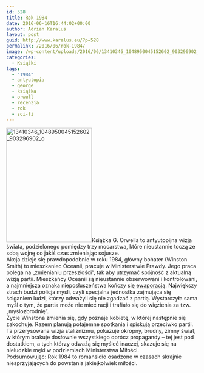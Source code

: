 ```yaml
---
id: 528
title: Rok 1984
date: 2016-06-16T16:44:02+00:00
author: Adrian Karalus
layout: post
guid: http://www.karalus.eu/?p=528
permalink: /2016/06/rok-1984/
image: /wp-content/uploads/2016/06/13410346_1048950045152602_903296902_o-250x250.jpg
categories:
  - Książki
tags:
  - "1984"
  - antyutopia
  - george
  - książka
  - orwell
  - recenzja
  - rok
  - sci-fi
---
```

[<img class="alignleft wp-image-529 size-medium" src="https://i2.wp.com/www.karalus.eu/wp-content/uploads/2016/06/13410346_1048950045152602_903296902_o.jpg?resize=225%2C300" alt="13410346_1048950045152602_903296902_o" width="225" height="300" srcset="https://i2.wp.com/www.karalus.eu/wp-content/uploads/2016/06/13410346_1048950045152602_903296902_o.jpg?resize=225%2C300 225w, https://i2.wp.com/www.karalus.eu/wp-content/uploads/2016/06/13410346_1048950045152602_903296902_o.jpg?resize=768%2C1024 768w, https://i2.wp.com/www.karalus.eu/wp-content/uploads/2016/06/13410346_1048950045152602_903296902_o.jpg?w=960 960w" sizes="(max-width: 225px) 100vw, 225px" data-recalc-dims="1" />](https://i2.wp.com/www.karalus.eu/wp-content/uploads/2016/06/13410346_1048950045152602_903296902_o.jpg)Książka G. Orwella to antyutopijna wizja świata, podzielonego pomiędzy trzy mocarstwa, które nieustannie toczą ze sobą wojnę co jakiś czas zmieniając sojusze.  
Akcja dzieje się prawdopodobnie w roku 1984, główny bohater (Winston Smith) to mieszkaniec Oceanii, pracuje w Ministerstwie Prawdy. Jego praca polega na &#8222;zmienianiu przeszłości&#8221;, tak aby utrzymać spójność z aktualną wizją partii. Mieszkańcy Oceanii są nieustannie obserwowani i kontrolowani, a najmniejsza oznaka nieposłuszeństwa kończy się <a href="https://pl.wikipedia.org/wiki/Ewaporacja" target="_blank">ewaporacją</a>. Największy strach budzi policja myśli, czyli specjalna jednostka zajmująca się ściganiem ludzi, którzy odważyli się nie zgadzać z partią. Wystarczyła sama myśl o tym, że partia może nie mieć racji i trafiało się do więzienia za tzw. &#8222;myślozbrodnię&#8221;.  
Życie Winstona zmienia się, gdy poznaje kobietę, w której następnie się zakochuje. Razem planują potajemne spotkania i spiskują przeciwko partii.  
Ta przerysowana wizja staliznizmu, pokazuje okropny, brudny, zimny świat, w którym brakuje dosłownie wszystkiego oprócz propagandy &#8211; tej jest pod dostatkiem, a tych którzy odważą się myśleć inaczej, skazuje się na nieludzkie męki w podziemiach Ministerstwa Miłości.  
Podsumowując: Rok 1984 to romansidło osadzone w czasach skrajnie niesprzyjających do powstania jakiejkolwiek miłości.